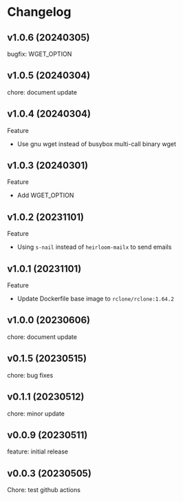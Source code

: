 # Changelog

## v1.0.6 (20240305)

bugfix: WGET_OPTION

## v1.0.5 (20240304)

chore: document update

## v1.0.4 (20240304)

Feature

- Use gnu wget instead of busybox multi-call binary wget

## v1.0.3 (20240301)

Feature

- Add WGET_OPTION

## v1.0.2 (20231101)

Feature

- Using `s-nail` instead of `heirloom-mailx` to send emails

## v1.0.1 (20231101)

Feature

- Update Dockerfile base image to `rclone/rclone:1.64.2`

## v1.0.0 (20230606)

chore: document update

## v0.1.5 (20230515)

chore: bug fixes

## v0.1.1 (20230512)

chore: minor update

## v0.0.9 (20230511)

feature: initial release

## v0.0.3 (20230505)

Chore: test github actions
